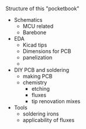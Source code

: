 

Structure of this "pocketbook"

- Schematics
	- MCU related
	- Barebone
- EDA
	- Kicad tips
	- Dimensions for PCB
	- panelization
	- 
- DIY PCB and soldering
	- making PCB
	- chemistry
		- etching
		- fluxes
		- tip renovation mixes
- Tools
	- soldering irons
	- applicability of fluxes